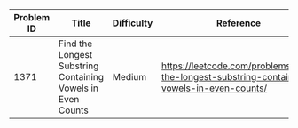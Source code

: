 | Problem ID | Title | Difficulty | Reference
| --- | --- | --- | ---
| 1371 | Find the Longest Substring Containing Vowels in Even Counts | Medium | https://leetcode.com/problems/find-the-longest-substring-containing-vowels-in-even-counts/
